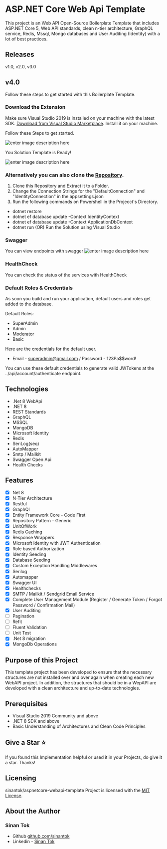 

# ASP.NET Core Web Api Template
 
This project is an Web API Open-Source Boilerplate Template that includes ASP.NET Core 5, Web API standards, clean n-tier architecture, GraphQL service, Redis, Mssql, Mongo databases and User Auditing (Identity) with a lot of best practices.

## Releases
v1.0, v2.0, v3.0

## v4.0

Follow these steps to get started with this Boilerplate Template.

### Download the Extension
Make sure Visual Studio 2019 is installed on your machine with the latest SDK.
[Download from Visual Studio Marketplace](https://marketplace.visualstudio.com/items?itemName=SinanTok.ASPNETCoreWebAPI). Install it on your machine.

Follow these Steps to get started.

![enter image description here](https://i.hizliresim.com/HCtEh0.png)

You Solution Template is Ready!

![enter image description here](https://i.hizliresim.com/o9t66ud.PNG)

### Alternatively you can also clone the [Repository](https://github.com/sinantok/aspnetcore-webapi-template).

1. Clone this Repository and Extract it to a Folder.
3. Change the Connection Strings for the "DefaultConnection" and "IdentityConnection" in the appsettings.json
2. Run the following commands on Powershell in the Projecct's Directory.
- dotnet restore
- dotnet ef database update -Context IdentityContext
- dotnet ef database update -Context ApplicationDbContext
- dotnet run (OR) Run the Solution using Visual Studio

### Swagger
You can view endpoints with swagger
![enter image description here](https://i.hizliresim.com/3jyeib7.PNG)

### HealthCheck
You can check the status of the services with HealthCheck

### Default Roles & Credentials
As soon you build and run your application, default users and roles get added to the database.

Default Roles:
- SuperAdmin
- Admin
- Moderator
- Basic

Here are the credentials for the default user.
- Email - superadmin@gmail.com  / Password - 123Pa$$word!

You can use these default credentials to generate valid JWTokens at the ../api/account/authenticate endpoint.

## Technologies
- .Net 8 WebApi
- .NET 8
- REST Standards
- GraphQL
- MSSQL
- MongoDB
- Microsoft Identity
- Redis
- SeriLog(seq)
- AutoMapper
- Smtp / Mailkit
- Swagger Open Api
- Health Checks

## Features
- [x] Net 8
- [x] N-Tier Architecture
- [x] Restful
- [x] GraphQl
- [x] Entity Framework Core - Code First
- [x] Repository Pattern - Generic
- [x] UnitOfWork
- [x] Redis Caching
- [x] Response Wrappers
- [x] Microsoft Identity with JWT Authentication
- [x] Role based Authorization
- [x] Identity Seeding
- [x] Database Seeding
- [x] Custom Exception Handling Middlewares
- [x] Serilog
- [x] Automapper
- [x] Swagger UI
- [x] Healthchecks
- [x] SMTP / Mailkit / Sendgrid Email Service
- [x] Complete User Management Module (Register / Generate Token / Forgot Password / Confirmation Mail)
- [x] User Auditing
- [ ] Pagination
- [ ] Refit
- [ ] Fluent Validation
- [ ] Unit Test
- [x] .Net 8 migration
- [x] MongoDb Operations

## Purpose of this Project

This template project has been developed to ensure that the necessary structures are not installed over and over again when creating each new WebAPI project. In addition, the structures that should be in a WepAPI are developed with a clean architecture and up-to-date technologies.

## Prerequisites
- Visual Studio 2019 Community and above
- .NET 8 SDK and above
- Basic Understanding of Architectures and Clean Code Principles

## Give a Star ⭐️
If you found this Implementation helpful or used it in your Projects, do give it a star. Thanks!

## Licensing

sinantok/aspnetcore-webapi-template Project is licensed with the [MIT License](https://github.com/sinantok/aspnetcore-webapi-template/blob/master/LICENSE).

## About the Author
### Sinan Tok
- Github [github.com/sinantok](https://github.com/sinantok)
- Linkedin - [Sinan Tok](https://www.linkedin.com/in/sinantok/)
